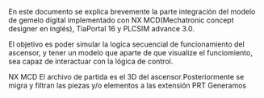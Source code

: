 En este documento se explica brevemente la parte integración del modelo de gemelo digital implementado con NX MCD(Mechatronic concept designer en inglés), TiaPortal 16
y PLCSIM advance 3.0.

El objetivo es poder simular la logica secuencial de funcionamiento del ascensor, y tener un modelo que aparte de que visualize el funciomiento, sea capaz de
interactuar con la lógica de control.

NX MCD
El archivo de partida es el 3D del ascensor.Posteriormente se migra y filtran las piezas y/o elementos a las extensión PRT
Generamos 
